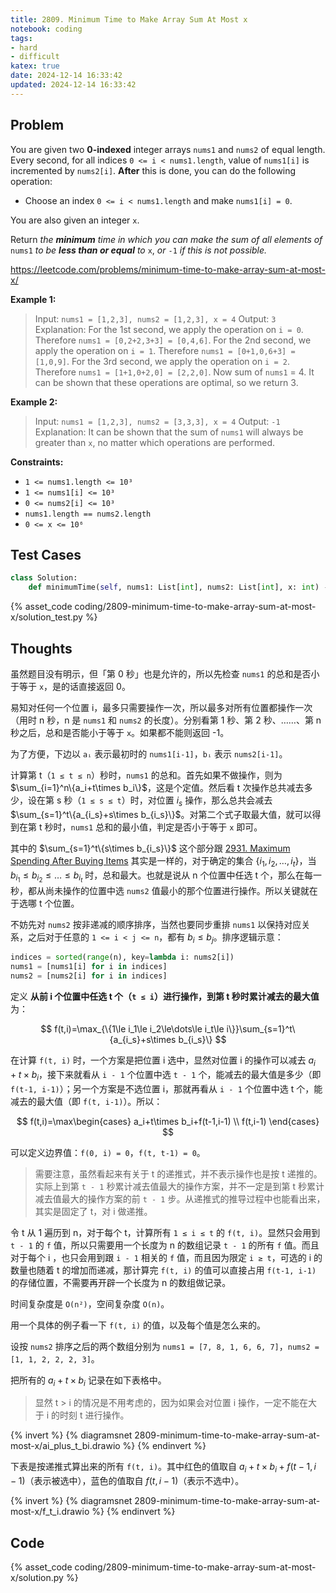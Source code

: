 ```yaml
---
title: 2809. Minimum Time to Make Array Sum At Most x
notebook: coding
tags:
- hard
- difficult
katex: true
date: 2024-12-14 16:33:42
updated: 2024-12-14 16:33:42
---
```

## Problem

You are given two **0-indexed** integer arrays `nums1` and `nums2` of equal length. Every second, for all indices `0 <= i < nums1.length`, value of `nums1[i]` is incremented by `nums2[i]`. **After** this is done, you can do the following operation:

- Choose an index `0 <= i < nums1.length` and make `nums1[i] = 0`.

You are also given an integer `x`.

Return _the **minimum** time in which you can make the sum of all elements of_ `nums1` _to be **less than or equal** to_ `x`, _or_ `-1` _if this is not possible._

<https://leetcode.com/problems/minimum-time-to-make-array-sum-at-most-x/>

**Example 1:**

> Input: `nums1 = [1,2,3], nums2 = [1,2,3], x = 4`
> Output: `3`
> Explanation:
> For the 1st second, we apply the operation on `i = 0`. Therefore `nums1 = [0,2+2,3+3] = [0,4,6]`.
> For the 2nd second, we apply the operation on `i = 1`. Therefore `nums1 = [0+1,0,6+3] = [1,0,9]`.
> For the 3rd second, we apply the operation on `i = 2`. Therefore `nums1 = [1+1,0+2,0] = [2,2,0]`.
> Now sum of `nums1` = 4. It can be shown that these operations are optimal, so we return 3.

**Example 2:**

> Input: `nums1 = [1,2,3], nums2 = [3,3,3], x = 4`
> Output: `-1`
> Explanation: It can be shown that the sum of `nums1` will always be greater than `x`, no matter which operations are performed.

**Constraints:**

- `1 <= nums1.length <= 10³`
- `1 <= nums1[i] <= 10³`
- `0 <= nums2[i] <= 10³`
- `nums1.length == nums2.length`
- `0 <= x <= 10⁶`

## Test Cases

``` python
class Solution:
    def minimumTime(self, nums1: List[int], nums2: List[int], x: int) -> int:
```

{% asset_code coding/2809-minimum-time-to-make-array-sum-at-most-x/solution_test.py %}

## Thoughts

虽然题目没有明示，但「第 0 秒」也是允许的，所以先检查 `nums1` 的总和是否小于等于 `x`，是的话直接返回 0。

易知对任何一个位置 i，最多只需要操作一次，所以最多对所有位置都操作一次（用时 n 秒，n 是 `nums1` 和 `nums2` 的长度）。分别看第 1 秒、第 2 秒、……、第 n 秒之后，总和是否能小于等于 `x`。如果都不能则返回 -1。

为了方便，下边以 `aᵢ` 表示最初时的 `nums1[i-1]`，`bᵢ` 表示 `nums2[i-1]`。

计算第 t（`1 ≤ t ≤ n`）秒时，`nums1` 的总和。首先如果不做操作，则为 $\sum_{i=1}^n\{a_i+t\times b_i\}$，这是个定值。然后看 t 次操作总共减去多少，设在第 s 秒（`1 ≤ s ≤ t`）时，对位置 $i_s$ 操作，那么总共会减去 $\sum_{s=1}^t\{a_{i_s}+s\times b_{i_s}\}$。对第二个式子取最大值，就可以得到在第 t 秒时，`nums1` 总和的最小值，判定是否小于等于 `x` 即可。

其中的 $\sum_{s=1}^t\{s\times b_{i_s}\}$ 这个部分跟 [2931. Maximum Spending After Buying Items](2931-maximum-spending-after-buying-items) 其实是一样的，对于确定的集合 $\{i_1,i_2,\dots,i_t\}$，当 $b_{i_1}\le b_{i_2}\le\dots\le b_{i_t}$ 时，总和最大。也就是说从 n 个位置中任选 t 个，那么在每一秒，都从尚未操作的位置中选 `nums2` 值最小的那个位置进行操作。所以关键就在于选哪 t 个位置。

不妨先对 `nums2` 按非递减的顺序排序，当然也要同步重排 `nums1` 以保持对应关系，之后对于任意的 `1 <= i < j <= n`，都有 $b_i\le b_j$。排序逻辑示意：

``` python
indices = sorted(range(n), key=lambda i: nums2[i])
nums1 = [nums1[i] for i in indices]
nums2 = [nums2[i] for i in indices]
```

定义 **从前 i 个位置中任选 t 个（`t ≤ i`）进行操作，到第 t 秒时累计减去的最大值** 为：

$$
f(t,i)=\max_{\{1\le i_1\le i_2\le\dots\le i_t\le i\}}\sum_{s=1}^t\{a_{i_s}+s\times b_{i_s}\}
$$

在计算 `f(t, i)` 时，一个方案是把位置 i 选中，显然对位置 i 的操作可以减去 $a_i+t\times b_i$，接下来就看从 `i - 1` 个位置中选 `t - 1` 个，能减去的最大值是多少（即 `f(t-1, i-1)`）；另一个方案是不选位置 i，那就再看从 `i - 1` 个位置中选 t 个，能减去的最大值（即 `f(t, i-1)`）。所以：

$$
f(t,i)=\max\begin{cases}
  a_i+t\times b_i+f(t-1,i-1) \\
  f(t,i-1)
\end{cases}
$$

可以定义边界值：`f(0, i) = 0`，`f(t, t-1) = 0`。

> 需要注意，虽然看起来有关于 t 的递推式，并不表示操作也是按 t 递推的。实际上到第 `t - 1` 秒累计减去值最大的操作方案，并不一定是到第 t 秒累计减去值最大的操作方案的前 `t - 1` 步。从递推式的推导过程中也能看出来，其实是固定了 t，对 i 做递推。

令 t 从 1 遍历到 n，对于每个 t，计算所有 `1 ≤ i ≤ t` 的 `f(t, i)`。显然只会用到 `t - 1` 的 `f` 值，所以只需要用一个长度为 n 的数组记录 `t - 1` 的所有 `f` 值。而且对于每个 i ，也只会用到跟 `i - 1` 相关的 `f` 值，而且因为限定 `i ≥ t`，可选的 i 的数量也随着 t 的增加而递减，那计算完 `f(t, i)` 的值可以直接占用 `f(t-1, i-1)` 的存储位置，不需要再开辟一个长度为 n 的数组做记录。

时间复杂度是 `O(n²)`，空间复杂度 `O(n)`。

用一个具体的例子看一下 `f(t, i)` 的值，以及每个值是怎么来的。

设按 `nums2` 排序之后的两个数组分别为 `nums1 = [7, 8, 1, 6, 6, 7]`，`nums2 = [1, 1, 2, 2, 2, 3]`。

把所有的 $a_i+t\times b_i$ 记录在如下表格中。

> 显然 t > i 的情况是不用考虑的，因为如果会对位置 i 操作，一定不能在大于 i 的时刻 t 进行操作。

{% invert %}
{% diagramsnet 2809-minimum-time-to-make-array-sum-at-most-x/ai_plus_t_bi.drawio %}
{% endinvert %}

下表是按递推式算出来的所有 `f(t, i)`。其中红色的值取自 $a_i+t\times b_i+f(t-1,i-1)$（表示被选中），蓝色的值取自 $f(t,i-1)$（表示不选中）。

{% invert %}
{% diagramsnet 2809-minimum-time-to-make-array-sum-at-most-x/f_t_i.drawio %}
{% endinvert %}

## Code

{% asset_code coding/2809-minimum-time-to-make-array-sum-at-most-x/solution.py %}
